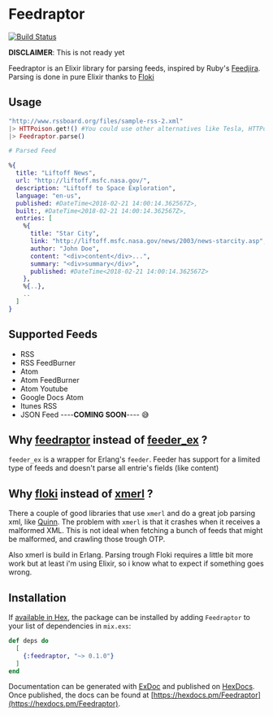 # Feedraptor

[![Build Status](https://travis-ci.org/merongivian/feedraptor.svg?branch=master)](https://travis-ci.org/merongivian/feedraptor/)

**DISCLAIMER**: This is not ready yet

Feedraptor is an Elixir library for parsing feeds, inspired by Ruby's [Feedjira](https://github.com/feedjira/feedjira). Parsing is done in pure
Elixir thanks to [Floki](https://github.com/philss/floki)

## Usage

```elixir
"http://www.rssboard.org/files/sample-rss-2.xml"
|> HTTPoison.get!() #You could use other alternatives like Tesla, HTTPotion, HTTPipe, etc.
|> Feedraptor.parse()

# Parsed Feed

%{
  title: "Liftoff News",
  url: "http://liftoff.msfc.nasa.gov/",
  description: "Liftoff to Space Exploration",
  language: "en-us",
  published: #DateTime<2018-02-21 14:00:14.362567Z>,
  built:, #DateTime<2018-02-21 14:00:14.362567Z>,
  entries: [
    %{
      title: "Star City",
      link: "http://liftoff.msfc.nasa.gov/news/2003/news-starcity.asp",
      author: "John Doe",
      content: "<div>content</div>...",
      summary: "<div>summary</div>",
      published: #DateTime<2018-02-21 14:00:14.362567Z>
    },
    %{..},
    ..
  ]
}
```

## Supported Feeds

* RSS
* RSS FeedBurner
* Atom
* Atom FeedBurner
* Atom Youtube
* Google Docs Atom
* Itunes RSS
* JSON Feed ----**COMING SOON**---- 😅

## Why [feedraptor]( https://github.com/merongivian/Feedraptor) instead of [feeder_ex](https://github.com/manukall/feeder_ex) ?

`feeder_ex` is a wrapper for Erlang's `feeder`. Feeder has support for a limited type
of feeds and doesn't parse all entrie's fields (like content)

## Why [floki](https://github.com/philss/floki) instead of [xmerl](https://github.com/erlang-labs/xmerl) ?

There a couple of good libraries that use `xmerl` and do a great job parsing
xml, like [Quinn](https://github.com/nhu313/Quinn). The problem with `xmerl` is
that it crashes when it receives a malformed XML. This is not ideal when fetching a bunch of
feeds that might be malformed, and crawling those trough OTP.

Also xmerl is build in Erlang. Parsing trough Floki requires a little bit more work but at least i'm using Elixir,
so i know what to expect if something goes wrong.

## Installation

If [available in Hex](https://hex.pm/docs/publish), the package can be installed
by adding `Feedraptor` to your list of dependencies in `mix.exs`:

```elixir
def deps do
  [
    {:feedraptor, "~> 0.1.0"}
  ]
end
```

Documentation can be generated with [ExDoc](https://github.com/elixir-lang/ex_doc)
and published on [HexDocs](https://hexdocs.pm). Once published, the docs can
be found at [https://hexdocs.pm/Feedraptor](https://hexdocs.pm/Feedraptor).
